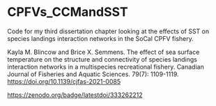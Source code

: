 # CPFVs_CCMandSST
Code for my third dissertation chapter looking at the effects of SST on species landings interaction networks in the SoCal CPFV fishery.

Kayla M. Blincow and Brice X. Semmens. The effect of sea surface temperature on the structure and connectivity of species landings interaction networks in a multispecies recreational fishery. Canadian Journal of Fisheries and Aquatic Sciences. 79(7): 1109-1119. https://doi.org/10.1139/cjfas-2021-0085

https://zenodo.org/badge/latestdoi/333262212

